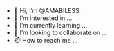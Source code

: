 - 👋 Hi, I’m @AMABILESS
- 👀 I’m interested in ...
- 🌱 I’m currently learning ...
- 💞️ I’m looking to collaborate on ...
- 📫 How to reach me ...

<!---
AMABILESS/AMABILESS is a ✨ special ✨ repository because its `README.md` (this file) appears on your GitHub profile.
You can click the Preview link to take a look at your changes.
--->
